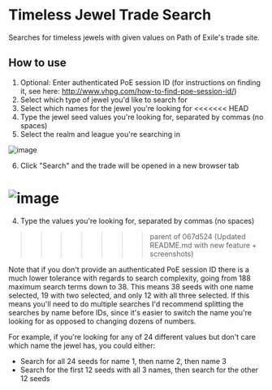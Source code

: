 # Timeless Jewel Trade Search
Searches for timeless jewels with given values on Path of Exile's trade site.

## How to use
1. Optional: Enter authenticated PoE session ID (for instructions on finding it, see here: http://www.vhpg.com/how-to-find-poe-session-id/)
2. Select which type of jewel you'd like to search for
3. Select which names for the jewel you're looking for
<<<<<<< HEAD
4. Type the jewel seed values you're looking for, separated by commas (no spaces)
5. Select the realm and league you're searching in

![image](https://user-images.githubusercontent.com/62523675/185701778-aaef572d-49cc-4477-9574-261229b76379.png)

6. Click "Search" and the trade will be opened in a new browser tab

![image](https://user-images.githubusercontent.com/62523675/185701829-820d6bca-e4d2-48b2-9473-bff84fc818af.png)
=======
4. Type the values you're looking for, separated by commas (no spaces)
>>>>>>> parent of 067d524 (Updated README.md with new feature + screenshots)

Note that if you don't provide an authenticated PoE session ID there is a much lower tolerance with regards to search complexity, going from 188 maximum search terms down to 38. This means 38 seeds with one name selected, 19 with two selected, and only 12 with all three selected. If this means you'll need to do multiple searches I'd recommend splitting the searches by name before IDs, since it's easier to switch the name you're looking for as opposed to changing dozens of numbers.

For example, if you're looking for any of 24 different values but don't care which name the jewel has, you could either:
- Search for all 24 seeds for name 1, then name 2, then name 3
- Search for the first 12 seeds with all 3 names, then search for the other 12 seeds
